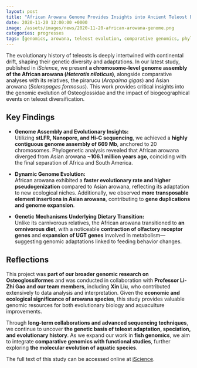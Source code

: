 ```yaml
---
layout: post
title: "African Arowana Genome Provides Insights into Ancient Teleost Evolution"
date: 2020-11-20 12:00:00 +0000
image: /assets/images/news/2020-11-20-african-arowana-genome.png
categories: progresses
tags: [genomics, arowana, teleost evolution, comparative genomics, phylogenetics]
---
```



The evolutionary history of teleosts is deeply intertwined with continental drift, shaping their genetic diversity and adaptations. In our latest study, published in *iScience*, we present **a chromosome-level genome assembly of the African arowana (*Heterotis niloticus*)**, alongside comparative analyses with its relatives, the pirarucu (*Arapaima gigas*) and Asian arowana (*Scleropages formosus*). This work provides critical insights into the genomic evolution of Osteoglossidae and the impact of biogeographical events on teleost diversification.  

## Key Findings  

- **Genome Assembly and Evolutionary Insights:**  
  Utilizing **stLFR, Nanopore, and Hi-C sequencing**, we achieved a **highly contiguous genome assembly of 669 Mb**, anchored to 20 chromosomes. Phylogenetic analysis revealed that African arowana diverged from Asian arowana **~106.1 million years ago**, coinciding with the final separation of Africa and South America.  

- **Dynamic Genome Evolution:**  
  African arowana exhibited a **faster evolutionary rate and higher pseudogenization** compared to Asian arowana, reflecting its adaptation to new ecological niches. Additionally, we observed **more transposable element insertions in Asian arowana**, contributing to **gene duplications and genome expansion**.  

- **Genetic Mechanisms Underlying Dietary Transition:**  
  Unlike its carnivorous relatives, the African arowana transitioned to **an omnivorous diet**, with a noticeable **contraction of olfactory receptor genes** and **expansion of UGT genes** involved in metabolism—suggesting genomic adaptations linked to feeding behavior changes.  

## Reflections  

This project was **part of our broader genomic research on Osteoglossiformes** and was conducted in collaboration with **Professor Li-Zhi Gao and our team members**, including **Xin Liu**, who contributed extensively to data analysis and interpretation. Given the **economic and ecological significance of arowana species**, this study provides valuable genomic resources for both evolutionary biology and aquaculture improvements.  

Through **long-term collaborations and advanced sequencing techniques**, we continue to uncover **the genetic basis of teleost adaptation, speciation, and evolutionary history**. As we expand our work in **fish genomics**, we aim to integrate **comparative genomics with functional studies**, further exploring **the molecular evolution of aquatic species**.  

The full text of this study can be accessed online at [iScience](https://doi.org/10.1016/j.isci.2020.101662).